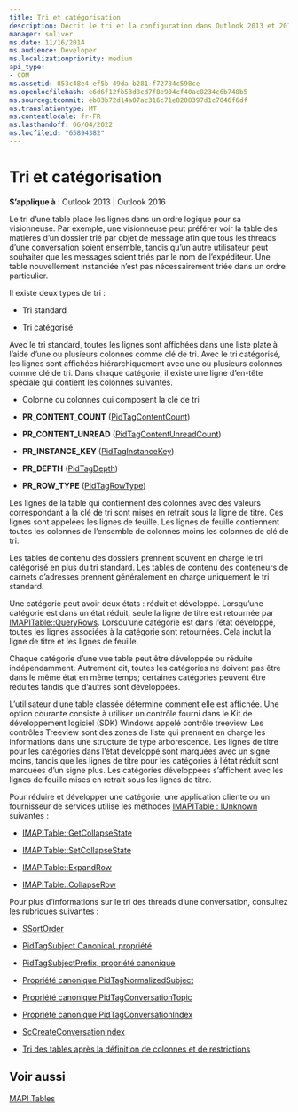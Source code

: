 ```yaml
---
title: Tri et catégorisation
description: Décrit le tri et la configuration dans Outlook 2013 et 2016. Il existe également des liens vers des documents de référence.
manager: soliver
ms.date: 11/16/2014
ms.audience: Developer
ms.localizationpriority: medium
api_type:
- COM
ms.assetid: 853c48e4-ef5b-49da-b281-f72784c598ce
ms.openlocfilehash: e6d6f12fb53d8cd7f8e904cf40ac8234c6b748b5
ms.sourcegitcommit: eb83b72d14a07ac316c71e8208397d1c7046f6df
ms.translationtype: MT
ms.contentlocale: fr-FR
ms.lasthandoff: 06/04/2022
ms.locfileid: "65894382"
---
```

# <a name="sorting-and-categorization"></a>Tri et catégorisation

 
  
**S’applique à** : Outlook 2013 | Outlook 2016 
  
Le tri d’une table place les lignes dans un ordre logique pour sa visionneuse. Par exemple, une visionneuse peut préférer voir la table des matières d’un dossier trié par objet de message afin que tous les threads d’une conversation soient ensemble, tandis qu’un autre utilisateur peut souhaiter que les messages soient triés par le nom de l’expéditeur. Une table nouvellement instanciée n’est pas nécessairement triée dans un ordre particulier. 
  
Il existe deux types de tri :
  
- Tri standard
    
- Tri catégorisé 
    
Avec le tri standard, toutes les lignes sont affichées dans une liste plate à l’aide d’une ou plusieurs colonnes comme clé de tri. Avec le tri catégorisé, les lignes sont affichées hiérarchiquement avec une ou plusieurs colonnes comme clé de tri. Dans chaque catégorie, il existe une ligne d’en-tête spéciale qui contient les colonnes suivantes.
  
- Colonne ou colonnes qui composent la clé de tri
    
- **PR_CONTENT_COUNT** ([PidTagContentCount](pidtagcontentcount-canonical-property.md))
    
- **PR_CONTENT_UNREAD** ([PidTagContentUnreadCount](pidtagcontentunreadcount-canonical-property.md))
    
- **PR_INSTANCE_KEY** ([PidTagInstanceKey](pidtaginstancekey-canonical-property.md))
    
- **PR_DEPTH** ([PidTagDepth](pidtagdepth-canonical-property.md))
    
- **PR_ROW_TYPE** ([PidTagRowType](pidtagrowtype-canonical-property.md)) 
    
Les lignes de la table qui contiennent des colonnes avec des valeurs correspondant à la clé de tri sont mises en retrait sous la ligne de titre. Ces lignes sont appelées les lignes de feuille. Les lignes de feuille contiennent toutes les colonnes de l’ensemble de colonnes moins les colonnes de clé de tri. 
  
Les tables de contenu des dossiers prennent souvent en charge le tri catégorisé en plus du tri standard. Les tables de contenu des conteneurs de carnets d’adresses prennent généralement en charge uniquement le tri standard. 
  
Une catégorie peut avoir deux états : réduit et développé. Lorsqu’une catégorie est dans un état réduit, seule la ligne de titre est retournée par [IMAPITable::QueryRows](imapitable-queryrows.md). Lorsqu’une catégorie est dans l’état développé, toutes les lignes associées à la catégorie sont retournées. Cela inclut la ligne de titre et les lignes de feuille. 
  
Chaque catégorie d’une vue table peut être développée ou réduite indépendamment. Autrement dit, toutes les catégories ne doivent pas être dans le même état en même temps; certaines catégories peuvent être réduites tandis que d’autres sont développées. 
  
L’utilisateur d’une table classée détermine comment elle est affichée. Une option courante consiste à utiliser un contrôle fourni dans le Kit de développement logiciel (SDK) Windows appelé contrôle treeview. Les contrôles Treeview sont des zones de liste qui prennent en charge les informations dans une structure de type arborescence. Les lignes de titre pour les catégories dans l’état développé sont marquées avec un signe moins, tandis que les lignes de titre pour les catégories à l’état réduit sont marquées d’un signe plus. Les catégories développées s’affichent avec les lignes de feuille mises en retrait sous les lignes de titre. 
  
Pour réduire et développer une catégorie, une application cliente ou un fournisseur de services utilise les méthodes [IMAPITable : IUnknown](imapitableiunknown.md) suivantes : 
  
- [IMAPITable::GetCollapseState](imapitable-getcollapsestate.md)
    
- [IMAPITable::SetCollapseState](imapitable-setcollapsestate.md)
    
- [IMAPITable::ExpandRow](imapitable-expandrow.md)
    
- [IMAPITable::CollapseRow](imapitable-collapserow.md)
    
Pour plus d’informations sur le tri des threads d’une conversation, consultez les rubriques suivantes :
  
- [SSortOrder](ssortorder.md)
    
- [PidTagSubject Canonical, propriété](pidtagsubject-canonical-property.md)
    
- [PidTagSubjectPrefix, propriété canonique](pidtagsubjectprefix-canonical-property.md)
    
- [Propriété canonique PidTagNormalizedSubject](pidtagnormalizedsubject-canonical-property.md)
    
- [Propriété canonique PidTagConversationTopic](pidtagconversationtopic-canonical-property.md)
    
- [Propriété canonique PidTagConversationIndex](pidtagconversationindex-canonical-property.md)
    
- [ScCreateConversationIndex](sccreateconversationindex.md)
    
- [Tri des tables après la définition de colonnes et de restrictions](sorting-tables-after-setting-columns-and-restrictions.md)
    
## <a name="see-also"></a>Voir aussi



[MAPI Tables](mapi-tables.md)

